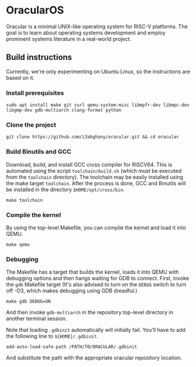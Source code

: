 # OracularOS

Oracular is a minimal UNIX-like operating system for RISC-V platforms. The goal
is to learn about operating systems development and employ prominent systems
literature in a real-world project.

## Build instructions

Currently, we're only experimenting on Ubuntu Linux, so the instructions are
based on it.

### Install prerequisites

```console
sudo apt install make git curl qemu-system-misc libmpfr-dev libmpc-dev libgmp-dev gdb-multiarch clang-format python
```

### Clone the project

```console
git clone https://github.com/i3abghany/oracular.git && cd oracular
```

### Build Binutils and GCC

Download, build, and install GCC cross compiler for RISCV64. This is automated
using the script `toolchain/build.sh` (which must be executed from the
`toolchain` directory). The toolchain may be easily installed using the make
target `toolchain`. After the process is done, GCC and Binutils will be
installed in the directory `$HOME/opt/cross/bin`.

```console
make toolchain
```

### Compile the kernel

By using the top-level Makefile, you can compile the kernel and load it into
QEMU.

```console
make qemu
```

### Debugging

The Makefile has a target that builds the kernel, loads it into QEMU with
debugging options and then hangs waiting for GDB to connect. First, invoke the
`gdb` Makefile target (It's also advised to turn on the `DEBUG` switch to turn off
-O3, which makes debugging using GDB dreadful.)

```console
make gdb DEBUG=ON
```

And then invoke `gdb-multiarch` in the repository top-level directory in another
terminal session.

Note that loading `.gdbinit` automatically will initially fail. You'll have to
add the following line to `${HOME}/.gdbinit`.

```console
add-auto-load-safe-path /PATH/TO/ORACULAR/.gdbinit
```

And substitute the path with the appropriate oracular repository location.
